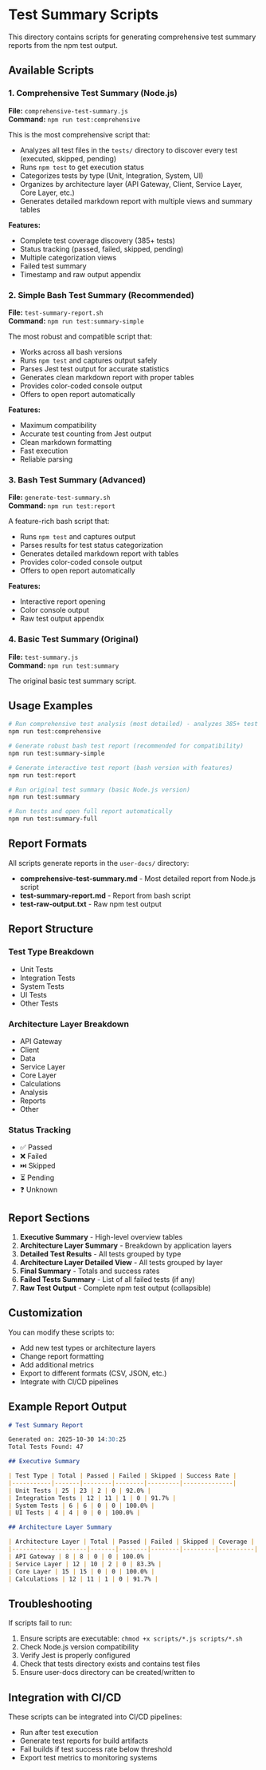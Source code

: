 # Test Summary Scripts

This directory contains scripts for generating comprehensive test summary reports from the npm test output.

## Available Scripts

### 1. Comprehensive Test Summary (Node.js)
**File:** `comprehensive-test-summary.js`  
**Command:** `npm run test:comprehensive`

This is the most comprehensive script that:
- Analyzes all test files in the `tests/` directory to discover every test (executed, skipped, pending)
- Runs `npm test` to get execution status
- Categorizes tests by type (Unit, Integration, System, UI)
- Organizes by architecture layer (API Gateway, Client, Service Layer, Core Layer, etc.)
- Generates detailed markdown report with multiple views and summary tables

**Features:**
- Complete test coverage discovery (385+ tests)
- Status tracking (passed, failed, skipped, pending)
- Multiple categorization views
- Failed test summary
- Timestamp and raw output appendix

### 2. Simple Bash Test Summary (Recommended)
**File:** `test-summary-report.sh`  
**Command:** `npm run test:summary-simple`

The most robust and compatible script that:
- Works across all bash versions
- Runs `npm test` and captures output safely
- Parses Jest test output for accurate statistics
- Generates clean markdown report with proper tables
- Provides color-coded console output
- Offers to open report automatically

**Features:**
- Maximum compatibility
- Accurate test counting from Jest output
- Clean markdown formatting
- Fast execution
- Reliable parsing

### 3. Bash Test Summary (Advanced)
**File:** `generate-test-summary.sh`  
**Command:** `npm run test:report`

A feature-rich bash script that:
- Runs `npm test` and captures output
- Parses results for test status categorization  
- Generates detailed markdown report with tables
- Provides color-coded console output
- Offers to open report automatically

**Features:**
- Interactive report opening
- Color console output
- Raw test output appendix

### 4. Basic Test Summary (Original)
**File:** `test-summary.js`  
**Command:** `npm run test:summary`

The original basic test summary script.

## Usage Examples

```bash
# Run comprehensive test analysis (most detailed) - analyzes 385+ test files
npm run test:comprehensive

# Generate robust bash test report (recommended for compatibility)
npm run test:summary-simple

# Generate interactive test report (bash version with features)
npm run test:report

# Run original test summary (basic Node.js version)
npm run test:summary

# Run tests and open full report automatically
npm run test:summary-full
```

## Report Formats

All scripts generate reports in the `user-docs/` directory:
- **comprehensive-test-summary.md** - Most detailed report from Node.js script
- **test-summary-report.md** - Report from bash script
- **test-raw-output.txt** - Raw npm test output

## Report Structure

### Test Type Breakdown
- Unit Tests
- Integration Tests  
- System Tests
- UI Tests
- Other Tests

### Architecture Layer Breakdown
- API Gateway
- Client
- Data
- Service Layer
- Core Layer
- Calculations
- Analysis
- Reports
- Other

### Status Tracking
- ✅ Passed
- ❌ Failed
- ⏭️ Skipped
- ⏳ Pending
- ❓ Unknown

## Report Sections

1. **Executive Summary** - High-level overview tables
2. **Architecture Layer Summary** - Breakdown by application layers
3. **Detailed Test Results** - All tests grouped by type
4. **Architecture Layer Detailed View** - All tests grouped by layer
5. **Final Summary** - Totals and success rates
6. **Failed Tests Summary** - List of all failed tests (if any)
7. **Raw Test Output** - Complete npm test output (collapsible)

## Customization

You can modify these scripts to:
- Add new test types or architecture layers
- Change report formatting
- Add additional metrics
- Export to different formats (CSV, JSON, etc.)
- Integrate with CI/CD pipelines

## Example Report Output

```markdown
# Test Summary Report

Generated on: 2025-10-30 14:30:25
Total Tests Found: 47

## Executive Summary

| Test Type | Total | Passed | Failed | Skipped | Success Rate |
|-----------|-------|--------|--------|---------|--------------|
| Unit Tests | 25 | 23 | 2 | 0 | 92.0% |
| Integration Tests | 12 | 11 | 1 | 0 | 91.7% |
| System Tests | 6 | 6 | 0 | 0 | 100.0% |
| UI Tests | 4 | 4 | 0 | 0 | 100.0% |

## Architecture Layer Summary

| Architecture Layer | Total | Passed | Failed | Skipped | Coverage |
|---------------------|-------|--------|--------|---------|----------|
| API Gateway | 8 | 8 | 0 | 0 | 100.0% |
| Service Layer | 12 | 10 | 2 | 0 | 83.3% |
| Core Layer | 15 | 15 | 0 | 0 | 100.0% |
| Calculations | 12 | 11 | 1 | 0 | 91.7% |
```

## Troubleshooting

If scripts fail to run:
1. Ensure scripts are executable: `chmod +x scripts/*.js scripts/*.sh`
2. Check Node.js version compatibility
3. Verify Jest is properly configured
4. Check that tests directory exists and contains test files
5. Ensure user-docs directory can be created/written to

## Integration with CI/CD

These scripts can be integrated into CI/CD pipelines:
- Run after test execution
- Generate test reports for build artifacts
- Fail builds if test success rate below threshold
- Export test metrics to monitoring systems
